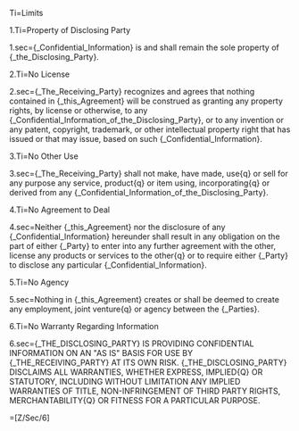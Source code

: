Ti=Limits

1.Ti=Property of Disclosing Party

1.sec={_Confidential_Information} is and shall remain the sole property of {_the_Disclosing_Party}. 

2.Ti=No License

2.sec={_The_Receiving_Party} recognizes and agrees that nothing contained in {_this_Agreement} will be construed as granting any property rights, by license or otherwise, to any {_Confidential_Information_of_the_Disclosing_Party}, or to any invention or any patent, copyright, trademark, or other intellectual property right that has issued or that may issue, based on such {_Confidential_Information}.

3.Ti=No Other Use

3.sec={_The_Receiving_Party} shall not make, have made, use{q} or sell for any purpose any service, product{q} or item using, incorporating{q} or derived from any {_Confidential_Information_of_the_Disclosing_Party}. 

4.Ti=No Agreement to Deal

4.sec=Neither {_this_Agreement} nor the disclosure of any {_Confidential_Information} hereunder shall result in any obligation on the part of either {_Party} to enter into any further agreement with the other, license any products or services to the other{q} or to require either {_Party} to disclose any particular {_Confidential_Information}.

5.Ti=No Agency

5.sec=Nothing in {_this_Agreement} creates or shall be deemed to create any employment, joint venture{q} or agency between the {_Parties}.

6.Ti=No Warranty Regarding Information

6.sec=<span style="text-transform: uppercase">{_The_Disclosing_Party} IS PROVIDING CONFIDENTIAL INFORMATION ON AN "AS IS" BASIS FOR USE BY {_the_Receiving_Party} AT ITS OWN RISK. {_The_Disclosing_Party} DISCLAIMS ALL WARRANTIES, WHETHER EXPRESS, IMPLIED{q} OR STATUTORY, INCLUDING WITHOUT LIMITATION ANY IMPLIED WARRANTIES OF TITLE, NON-INFRINGEMENT OF THIRD PARTY RIGHTS, MERCHANTABILITY{q} OR FITNESS FOR A PARTICULAR PURPOSE.</span>


=[Z/Sec/6]
